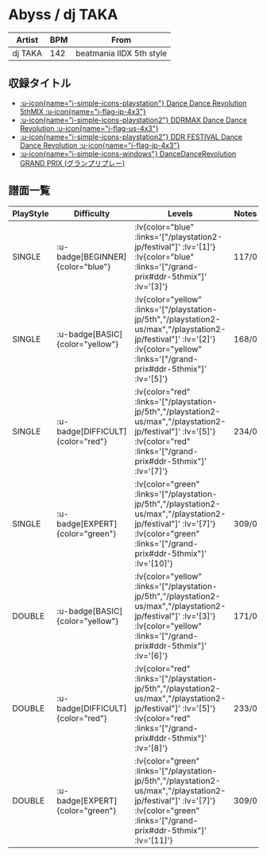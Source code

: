 # Abyss / dj TAKA

|Artist|BPM|From|
|------|---|----|
|dj TAKA|142|beatmania IIDX 5th style|

## 収録タイトル

- [ :u-icon{name="i-simple-icons-playstation"} Dance Dance Revolution 5thMIX :u-icon{name="i-flag-jp-4x3"} ](/playstation-jp/5th)
- [ :u-icon{name="i-simple-icons-playstation2"} DDRMAX Dance Dance Revolution :u-icon{name="i-flag-us-4x3"} ](/playstation2-us/max)
- [ :u-icon{name="i-simple-icons-playstation2"} DDR FESTIVAL Dance Dance Revolution :u-icon{name="i-flag-jp-4x3"} ](/playstation2-jp/festival)
- [ :u-icon{name="i-simple-icons-windows"} DanceDanceRevolution GRAND PRIX (グランプリプレー)](/grand-prix#ddr-5thmix)

## 譜面一覧

|PlayStyle|Difficulty|Levels|Notes|Movie|
|---------|----------|------|-----|-----|
|SINGLE| :u-badge[BEGINNER]{color="blue"} | :lv{color="blue" :links='["/playstation2-jp/festival"]' :lv='[1]'}  :lv{color="blue" :links='["/grand-prix#ddr-5thmix"]' :lv='[3]'} |117/0||
|SINGLE| :u-badge[BASIC]{color="yellow"} | :lv{color="yellow" :links='["/playstation-jp/5th","/playstation2-us/max","/playstation2-jp/festival"]' :lv='[2]'}  :lv{color="yellow" :links='["/grand-prix#ddr-5thmix"]' :lv='[5]'} |168/0||
|SINGLE| :u-badge[DIFFICULT]{color="red"} | :lv{color="red" :links='["/playstation-jp/5th","/playstation2-us/max","/playstation2-jp/festival"]' :lv='[5]'}  :lv{color="red" :links='["/grand-prix#ddr-5thmix"]' :lv='[7]'} |234/0||
|SINGLE| :u-badge[EXPERT]{color="green"} | :lv{color="green" :links='["/playstation-jp/5th","/playstation2-us/max","/playstation2-jp/festival"]' :lv='[7]'}  :lv{color="green" :links='["/grand-prix#ddr-5thmix"]' :lv='[10]'} |309/0||
|DOUBLE| :u-badge[BASIC]{color="yellow"} | :lv{color="yellow" :links='["/playstation-jp/5th","/playstation2-us/max","/playstation2-jp/festival"]' :lv='[3]'}  :lv{color="yellow" :links='["/grand-prix#ddr-5thmix"]' :lv='[6]'} |171/0||
|DOUBLE| :u-badge[DIFFICULT]{color="red"} | :lv{color="red" :links='["/playstation-jp/5th","/playstation2-us/max","/playstation2-jp/festival"]' :lv='[5]'}  :lv{color="red" :links='["/grand-prix#ddr-5thmix"]' :lv='[8]'} |233/0||
|DOUBLE| :u-badge[EXPERT]{color="green"} | :lv{color="green" :links='["/playstation-jp/5th","/playstation2-us/max","/playstation2-jp/festival"]' :lv='[7]'}  :lv{color="green" :links='["/grand-prix#ddr-5thmix"]' :lv='[11]'} |309/0||
